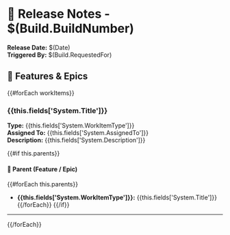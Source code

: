 # 🚀 Release Notes - $(Build.BuildNumber)

**Release Date:** $(Date)  
**Triggered By:** $(Build.RequestedFor)

## 🧩 Features & Epics

{{#forEach workItems}}
### {{this.fields['System.Title']}}
**Type:** {{this.fields['System.WorkItemType']}}  
**Assigned To:** {{this.fields['System.AssignedTo']}}  
**Description:** {{this.fields['System.Description']}}

{{#if this.parents}}
#### 🔗 Parent (Feature / Epic)
{{#forEach this.parents}}
- **{{this.fields['System.WorkItemType']}}:** {{this.fields['System.Title']}}
{{/forEach}}
{{/if}}

---
{{/forEach}}
